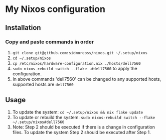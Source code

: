 # My Nixos configuration

## Installation

### Copy and paste commands in order

1. ```git clone git@github.com:sidmoreoss/nixos.git ~/.setup/nixos```
2. ```cd ~/.setup/nixos```
3. ```cp /etc/nixos/hardware-configuration.nix ./hosts/dell7560```
4. ```sudo nixos-rebuild switch --flake .#dell7560``` to apply the configuration.
5. In above commands 'dell7560' can be changed to any supported hosts, supported hosts are ```dell7560```

## Usage

1. To update the system: ```cd ~/.setup/nixos && nix flake update```
2. To update or rebuild the system: ```sudo nixos-rebuild switch --flake ~/.setup/nixos#dell7560```
3. Note: Step 2 should be executed if there is a change in configuration files. To update the system Step 2 should be executed after Step 1.
